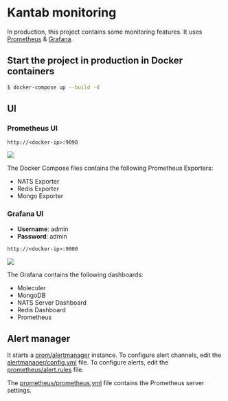# Kantab monitoring

In production, this project contains some monitoring features. It uses [Prometheus](https://prometheus.io/) & [Grafana](https://grafana.com/).

## Start the project in production in Docker containers

```bash
$ docker-compose up --build -d
```

## UI

### Prometheus UI
```
http://<docker-ip>:9090
```
![](https://files.gitter.im/moleculerjs/moleculer/fi8l/image.png)

The Docker Compose files contains the following Prometheus Exporters:
- NATS Exporter
- Redis Exporter
- Mongo Exporter

### Grafana UI

- **Username**: admin
- **Password**: admin
```
http://<docker-ip>:9000
```

![](https://files.gitter.im/moleculerjs/moleculer/BpWN/image.png)

The Grafana contains the following dashboards:
- Moleculer
- MongoDB
- NATS Server Dashboard
- Redis Dashboard
- Prometheus

## Alert manager

It starts a [prom/alertmanager](https://hub.docker.com/r/prom/alertmanager/) instance. To configure alert channels, edit the [alertmanager/config.yml](alertmanager/config.yml) file. To configure alerts, edit the [prometheus/alert.rules](prometheus/alert.rules) file.

The [prometheus/prometheus.yml](prometheus/prometheus.yml) file contains the Prometheus server settings.
